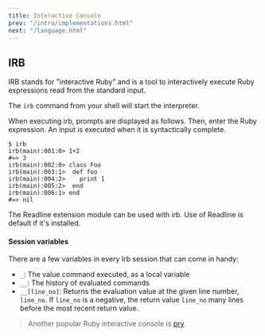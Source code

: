 ```yaml
---
title: Interactive Console
prev: "/intro/implementations.html"
next: "/language.html"
---
```


## IRB

IRB stands for "interactive Ruby" and is a tool to interactively execute
Ruby expressions read from the standard input.

The `irb` command from your shell will start the interpreter.

When executing irb, prompts are displayed as follows. Then, enter the
Ruby expression. An input is executed when it is syntactically complete.


```
$ irb
irb(main):001:0> 1+2
#=> 3
irb(main):002:0> class Foo
irb(main):003:1>  def foo
irb(main):004:2>    print 1
irb(main):005:2>  end
irb(main):006:1> end
#=> nil
```

The Readline extension module can be used with irb. Use of Readline is
default if it's installed.

#### Session variables

There are a few variables in every Irb session that can come in handy:

* `_`: The value command executed, as a local variable
* `__`: The history of evaluated commands
* `__[line_no]`: Returns the evaluation value at the given line number,
  `line_no`. If `line_no` is a negative, the return value `line_no` many
  lines before the most recent return value.



> Another popular Ruby interactive console is <a
> href='http://pryrepl.org/' class='remote' target='_blank'>pry</a>.

